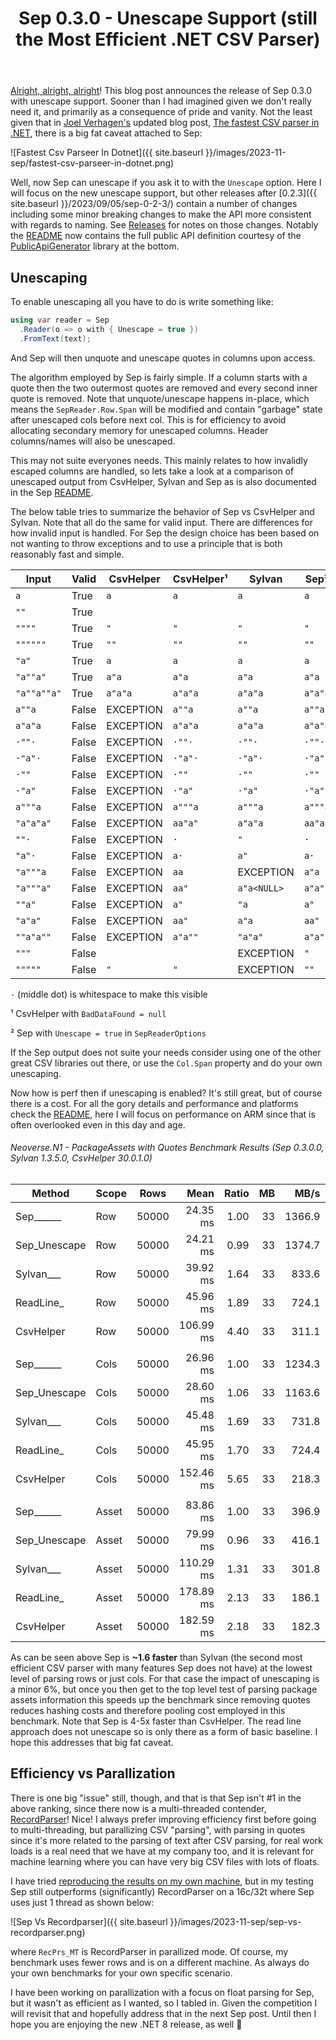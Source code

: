 ﻿---
layout: post
title: Sep 0.3.0 - Unescape Support (still the Most Efficient .NET CSV Parser)
---

[Alright, alright, alright](https://www.youtube.com/watch?v=mypG0Vocols)! This
blog post announces the release of Sep 0.3.0 with unescape support. Sooner than
I had imagined given we don't really need it, and primarily as a consequence of
pride and vanity. Not the least given that in [Joel
Verhagen's](https://twitter.com/joelverhagen) updated blog post, [The fastest
CSV parser in
.NET](https://www.joelverhagen.com/blog/2020/12/fastest-net-csv-parsers), there
is a big fat caveat attached to Sep:

![Fastest Csv Parseer In Dotnet]({{ site.baseurl }}/images/2023-11-sep/fastest-csv-parseer-in-dotnet.png) 

Well, now Sep can unescape if you ask it to with the `Unescape` option.  Here I
will focus on the new unescape support, but other releases after [0.2.3]({{
site.baseurl }}/2023/09/05/sep-0-2-3/) contain a number of changes including
some minor breaking changes to make the API more consistent with regards to
naming. See [Releases](https://github.com/nietras/Sep/releases) for notes on
those changes. Notably the [README](https://github.com/nietras/Sep) now contains
the full public API definition courtesy of the
[PublicApiGenerator](https://github.com/PublicApiGenerator/PublicApiGenerator)
library at the bottom.

## Unescaping
To enable unescaping all you have to do is write something like:

```csharp
using var reader = Sep
  .Reader(o => o with { Unescape = true })
  .FromText(text);
```

And Sep will then unquote and unescape quotes in columns upon access. 

The algorithm employed by Sep is fairly simple. If a column starts with a quote
then the two outermost quotes are removed and every second inner quote is
removed. Note that unquote/unescape happens in-place, which means the
`SepReader.Row.Span` will be modified and contain "garbage" state after
unescaped cols before next col. This is for efficiency to avoid allocating
secondary memory for unescaped columns. Header columns/names will also be
unescaped.

This may not suite everyones needs. This mainly relates to how invalidly escaped
columns are handled, so lets take a look at a comparison of unescaped output
from CsvHelper, Sylvan and Sep as is also documented in the Sep
[README](https://github.com/nietras/Sep).

The below table tries to summarize the behavior of Sep vs CsvHelper and Sylvan.
Note that all do the same for valid input. There are differences for how invalid
input is handled. For Sep the design choice has been based on not wanting to
throw exceptions and to use a principle that is both reasonably fast and simple.

| Input | Valid | CsvHelper | CsvHelper¹ | Sylvan | Sep² |
|-|-|-|-|-|-|
| `a` | True | `a` | `a` | `a` | `a` |
| `""` | True | | | | |
| `""""` | True | `"` | `"` | `"` | `"` |
| `""""""` | True | `""` | `""` | `""` | `""` |
| `"a"` | True | `a` | `a` | `a` | `a` |
| `"a""a"` | True | `a"a` | `a"a` | `a"a` | `a"a` |
| `"a""a""a"` | True | `a"a"a` | `a"a"a` | `a"a"a` | `a"a"a` |
| `a""a` | False | EXCEPTION | `a""a` | `a""a` | `a""a` |
| `a"a"a` | False | EXCEPTION | `a"a"a` | `a"a"a` | `a"a"a` |
| `·""·` | False | EXCEPTION | `·""·` | `·""·` | `·""·` |
| `·"a"·` | False | EXCEPTION | `·"a"·` | `·"a"·` | `·"a"·` |
| `·""` | False | EXCEPTION | `·""` | `·""` | `·""` |
| `·"a"` | False | EXCEPTION | `·"a"` | `·"a"` | `·"a"` |
| `a"""a` | False | EXCEPTION | `a"""a` | `a"""a` | `a"""a` |
| `"a"a"a"` | False | EXCEPTION | `aa"a"` | `a"a"a` | `aa"a` |
| `""·` | False | EXCEPTION | `·` | `"` | `·` |
| `"a"·` | False | EXCEPTION | `a·` | `a"` | `a·` |
| `"a"""a` | False | EXCEPTION | `aa` | EXCEPTION | `a"a` |
| `"a"""a"` | False | EXCEPTION | `aa"` | `a"a<NULL>` | `a"a"` |
| `""a"` | False | EXCEPTION | `a"` | `"a` | `a"` |
| `"a"a"` | False | EXCEPTION | `aa"` | `a"a` | `aa"` |
| `""a"a""` | False | EXCEPTION | `a"a""` | `"a"a"` | `a"a"` |
| `"""` | False | | | EXCEPTION | `"` |
| `"""""` | False | `"` | `"` | EXCEPTION | `""` |

`·` (middle dot) is whitespace to make this visible

¹ CsvHelper with `BadDataFound = null`

² Sep with `Unescape = true` in `SepReaderOptions`

If the Sep output does not suite your needs consider using one of the other
great CSV libraries out there, or use the `Col.Span` property and do your own
unescaping.

Now how is perf then if unescaping is enabled? It's still great, but of course
there is a cost. For all the gory details and performance and platforms check
the [README](https://github.com/nietras/Sep), here I will focus on performance
on ARM since that is often overlooked even in this day and age.

###### Neoverse.N1 - PackageAssets with Quotes Benchmark Results (Sep 0.3.0.0, Sylvan  1.3.5.0, CsvHelper 30.0.1.0)

| Method       | Scope | Rows  | Mean      | Ratio | MB | MB/s   | ns/row | Allocated   | Alloc Ratio |
|------------- |------ |------ |----------:|------:|---:|-------:|-------:|------------:|------------:|
| Sep______    | Row   | 50000 |  24.35 ms |  1.00 | 33 | 1366.9 |  487.0 |       941 B |        1.00 |
| Sep_Unescape | Row   | 50000 |  24.21 ms |  0.99 | 33 | 1374.7 |  484.2 |       941 B |        1.00 |
| Sylvan___    | Row   | 50000 |  39.92 ms |  1.64 | 33 |  833.6 |  798.5 |      6288 B |        6.68 |
| ReadLine_    | Row   | 50000 |  45.96 ms |  1.89 | 33 |  724.1 |  919.3 | 111389508 B |  118,373.55 |
| CsvHelper    | Row   | 50000 | 106.99 ms |  4.40 | 33 |  311.1 | 2139.8 |     21272 B |       22.61 |
|              |       |       |           |       |    |        |        |             |             |
| Sep______    | Cols  | 50000 |  26.96 ms |  1.00 | 33 | 1234.3 |  539.3 |       869 B |        1.00 |
| Sep_Unescape | Cols  | 50000 |  28.60 ms |  1.06 | 33 | 1163.6 |  572.1 |       953 B |        1.10 |
| Sylvan___    | Cols  | 50000 |  45.48 ms |  1.69 | 33 |  731.8 |  909.6 |      6318 B |        7.27 |
| ReadLine_    | Cols  | 50000 |  45.95 ms |  1.70 | 33 |  724.4 |  918.9 | 111389521 B |  128,181.27 |
| CsvHelper    | Cols  | 50000 | 152.46 ms |  5.65 | 33 |  218.3 | 3049.1 |    457328 B |      526.27 |
|              |       |       |           |       |    |        |        |             |             |
| Sep______    | Asset | 50000 |  83.86 ms |  1.00 | 33 |  396.9 | 1677.2 |  14139912 B |        1.00 |
| Sep_Unescape | Asset | 50000 |  79.99 ms |  0.96 | 33 |  416.1 | 1599.9 |  14132628 B |        1.00 |
| Sylvan___    | Asset | 50000 | 110.29 ms |  1.31 | 33 |  301.8 | 2205.9 |  14298320 B |        1.01 |
| ReadLine_    | Asset | 50000 | 178.89 ms |  2.13 | 33 |  186.1 | 3577.7 | 125240480 B |        8.86 |
| CsvHelper    | Asset | 50000 | 182.59 ms |  2.18 | 33 |  182.3 | 3651.7 |  14308800 B |        1.01 |

As can be seen above Sep is **~1.6 faster** than Sylvan (the second most
efficient CSV parser with many features Sep does not have) at the lowest level
of parsing rows or just cols. For that case the impact of unescaping is a minor
6%, but once you then get to the top level test of parsing package assets
information this speeds up the benchmark since removing quotes reduces hashing
costs and therefore pooling cost employed in this benchmark. Note that Sep is
4-5x faster than CsvHelper. The read line approach does not unescape so is only
there as a form of basic baseline. I hope this addresses that big fat caveat. 

## Efficiency vs Parallization
There is one big "issue" still, though, and that is that Sep isn't #1 in the
above ranking, since there now is a multi-threaded contender,
[RecordParser](https://github.com/leandromoh/RecordParser)! Nice! I always
prefer improving efficiency first before going to multi-threading, but
parallizing CSV "parsing", with parsing in quotes since it's more related to the
parsing of text after CSV parsing, for real work loads is a real need that we
have at my company too, and it is relevant for machine learning where you can
have very big CSV files with lots of floats.

I have tried [reproducing the results on my own
machine](https://twitter.com/nietras1/status/1719065658598605233), but in my
testing Sep still outperforms (significantly) RecordParser on a 16c/32t where
Sep uses just 1 thread as shown below:

![Sep Vs Recordparser]({{ site.baseurl }}/images/2023-11-sep/sep-vs-recordparser.png)

where `RecPrs_MT` is RecordParser in parallized mode. Of course, my benchmark
uses fewer rows and is on a different machine. As always do your own benchmarks
for your own specific scenario. 

I have been working on parallization with a focus on float parsing for Sep, but
it wasn't as efficient as I wanted, so I tabled in. Given the competition I will
revisit that and hopefully address that in the next Sep post. Until then I hope
you are enjoying the new .NET 8 release, as well 🚀

